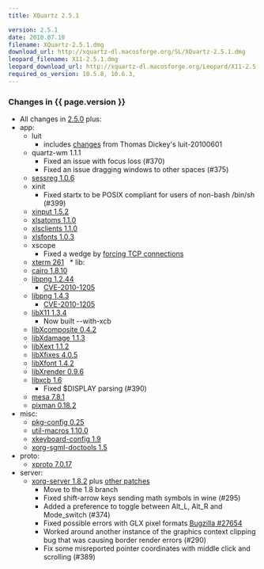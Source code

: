 ```yaml
---
title: XQuartz 2.5.1

version: 2.5.1
date: 2010.07.10
filename: XQuartz-2.5.1.dmg
download_url: http://xquartz-dl.macosforge.org/SL/XQuartz-2.5.1.dmg
leopard_filename: X11-2.5.1.dmg
leopard_download_url: http://xquartz-dl.macosforge.org/Leopard/X11-2.5.1.dmg
required_os_version: 10.5.8, 10.6.3,
---
```


### Changes in {{ page.version }} ###
  * All changes in [2.5.0](XQuartz-2.5.0.html) plus:
  * app:
    * luit
      * includes [changes](http://cgit.freedesktop.org/xorg/app/luit/commit/?id=fddfe30c3ff91c83d0484b136e7673764e555555) from Thomas Dickey's luit-20100601
    * quartz-wm 1.1.1
      * Fixed an issue with focus loss (#370)
      * Fixed an issue dragging windows to other spaces (#375)
    * [sessreg 1.0.6](http://lists.freedesktop.org/archives/xorg-announce/2010-June/001322.html)
    * xinit
      * Fixed startx to be POSIX compliant for users of non-bash /bin/sh (#399)
    * [xinput 1.5.2](http://lists.freedesktop.org/archives/xorg-announce/2010-June/001323.html)
    * [xlsatoms 1.1.0](http://lists.freedesktop.org/archives/xorg-announce/2010-June/001320.html)
    * [xlsclients 1.1.0](http://lists.freedesktop.org/archives/xorg-announce/2010-June/001319.html)
    * [xlsfonts 1.0.3](http://lists.freedesktop.org/archives/xorg-announce/2010-June/001330.html)
    * xscope
      * Fixed a wedge by [forcing TCP connections](http://cgit.freedesktop.org/xorg/app/xscope/commit/?id=344db0911e1e2447abe210b5684269a2a0daf04c)
    * [xterm 261](http://lists.freedesktop.org/archives/xorg/2010-June/050607.html)
  * lib:
    * [cairo 1.8.10](http://www.cairographics.org/news/cairo-1.8.10)
    * [libpng 1.2.44](ftp://ftp.simplesystems.org/pub/libpng/png/src/libpng-1.2.44-README.txt)
      * [CVE-2010-1205](http://cve.mitre.org/cgi-bin/cvename.cgi?name=CVE-2010-1205)
    * [libpng 1.4.3](ftp://ftp.simplesystems.org/pub/libpng/png/src/libpng-1.4.3-README.txt)
      * [CVE-2010-1205](http://cve.mitre.org/cgi-bin/cvename.cgi?name=CVE-2010-1205)
    * [libX11 1.3.4](http://lists.freedesktop.org/archives/xorg-announce/2010-June/001318.html)
      * Now built --with-xcb
    * [libXcomposite 0.4.2](http://lists.freedesktop.org/archives/xorg-announce/2010-June/001324.html)
    * [libXdamage 1.1.3](http://lists.freedesktop.org/archives/xorg-announce/2010-June/001325.html)
    * [libXext 1.1.2](http://lists.freedesktop.org/archives/xorg-announce/2010-June/001321.html)
    * [libXfixes 4.0.5](http://lists.freedesktop.org/archives/xorg-announce/2010-June/001328.html)
    * [libXfont 1.4.2](http://lists.freedesktop.org/archives/xorg-announce/2010-June/001336.html)
    * [libXrender 0.9.6](http://lists.freedesktop.org/archives/xorg-announce/2010-June/001327.html)
    * [libxcb 1.6](http://lists.freedesktop.org/archives/xorg-announce/2010-April/001299.html)
      * Fixed $DISPLAY parsing (#390)
    * [mesa 7.8.1](http://www.mesa3d.org/relnotes-7.8.1.html)
    * [pixman 0.18.2](http://lists.freedesktop.org/archives/xorg-announce/2010-May/001312.html)
  * misc:
    * [pkg-config 0.25](http://lists.freedesktop.org/archives/pkg-config/2010-May/000596.html)
    * [util-macros 1.10.0](http://lists.freedesktop.org/archives/xorg-announce/2010-June/001340.html)
    * [xkeyboard-config 1.9](http://lists.freedesktop.org/archives/xorg-announce/2010-May/001315.html)
    * [xorg-sgml-doctools 1.5](http://lists.freedesktop.org/archives/xorg-announce/2010-June/001338.html)
  * proto:
    * [xproto 7.0.17](http://lists.freedesktop.org/archives/xorg-announce/2010-May/001313.html)
  * server:
    * [xorg-server 1.8.2](http://lists.freedesktop.org/archives/xorg-announce/2010-June/001342.html) plus [other patches](http://cgit.freedesktop.org/~jeremyhu/xserver/log/?h=XQuartz-2.5.1)
      * Move to the 1.8 branch
      * Fixed shift-arrow keys sending math symbols in wine (#295)
      * Added a preference to toggle between Alt_L, Alt_R and Mode_switch (#374)
      * Fixed possible errors with GLX pixel formats [Bugzilla #27654](https://bugs.freedesktop.org/show_bug.cgi?id=27654)
      * Worked around another instance of the graphics context clipping bug that was causing border render errors (#290)
      * Fix some misreported pointer coordinates with middle click and scrolling (#389)
